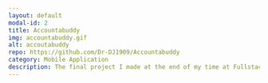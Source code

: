 ```yaml
---
layout: default
modal-id: 2
title: Accountabuddy
img: accountabuddy.gif
alt: accoutabuddy
repo: https://github.com/Dr-DJ1909/Accountabuddy
category: Mobile Application
description: The final project I made at the end of my time at Fullstack Academy with a group of three others. Accoutabuddy is a mobile productivity app that allows users to track tasks to complete, with the added motivation and encouragement of having a pet to take care of. We also wanted to add some social functionality such as real-time chat to add other ways for users to keep accountable to their chores. Created with React Native, Node.js, Express and Firebase.
---
```

